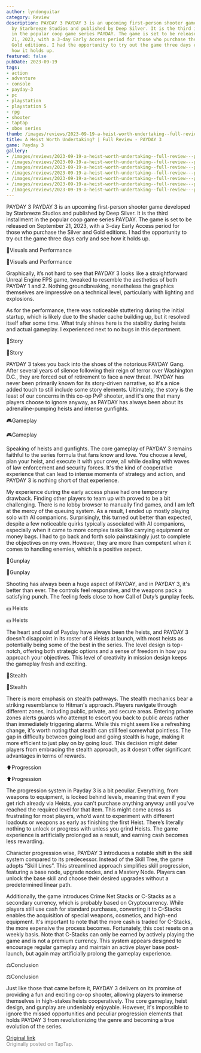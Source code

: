 ```yaml
---
author: lyndonguitar
category: Review
description: PAYDAY 3 PAYDAY 3 is an upcoming first-person shooter game developed
  by Starbreeze Studios and published by Deep Silver. It is the third installment
  in the popular coop game series PAYDAY. The game is set to be released on September
  21, 2023, with a 3-day Early Access period for those who purchase the Silver and
  Gold editions. I had the opportunity to try out the game three days early and see
  how it holds up.
featured: false
pubDate: 2023-09-19
tags:
- action
- adventure
- console
- payday-3
- pc
- playstation
- playstation 5
- rpg
- shooter
- taptap
- xbox series
thumb: /images/reviews/2023-09-19-a-heist-worth-undertaking--full-review---payday-3-0.avif
title: A Heist Worth Undertaking? | Full Review - PAYDAY 3
game: Payday 3
gallery:
- /images/reviews/2023-09-19-a-heist-worth-undertaking--full-review---payday-3-0.avif
- /images/reviews/2023-09-19-a-heist-worth-undertaking--full-review---payday-3-1.avif
- /images/reviews/2023-09-19-a-heist-worth-undertaking--full-review---payday-3-2.avif
- /images/reviews/2023-09-19-a-heist-worth-undertaking--full-review---payday-3-3.avif
- /images/reviews/2023-09-19-a-heist-worth-undertaking--full-review---payday-3-4.avif
- /images/reviews/2023-09-19-a-heist-worth-undertaking--full-review---payday-3-5.avif
- /images/reviews/2023-09-19-a-heist-worth-undertaking--full-review---payday-3-6.avif
---
```

PAYDAY 3
PAYDAY 3 is an upcoming first-person shooter game developed by Starbreeze Studios and published by Deep Silver. It is the third installment in the popular coop game series PAYDAY. The game is set to be released on September 21, 2023, with a 3-day Early Access period for those who purchase the Silver and Gold editions. I had the opportunity to try out the game three days early and see how it holds up.

🎨Visuals and Performance

🎨Visuals and Performance

Graphically, it’s not hard to see that PAYDAY 3 looks like a straightforward Unreal Engine FPS game, tweaked to resemble the aesthetics of both PAYDAY 1 and 2. Nothing groundbreaking, nonetheless the graphics themselves are impressive on a technical level, particularly with lighting and explosions.

As for the performance, there was noticeable stuttering during the initial startup, which is likely due to the shader cache building up, but it resolved itself after some time. What truly shines here is the stability during heists and actual gameplay. I experienced next to no bugs in this department.

📖Story

📖Story

PAYDAY 3 takes you back into the shoes of the notorious PAYDAY Gang. After several years of silence following their reign of terror over Washington D.C., they are forced out of retirement to face a new threat. PAYDAY has never been primarily known for its story-driven narrative, so it's a nice added touch to still include some story elements. Ultimately, the story is the least of our concerns in this co-op PvP shooter, and it's one that many players choose to ignore anyway, as PAYDAY has always been about its adrenaline-pumping heists and intense gunfights.

🎮Gameplay

🎮Gameplay

Speaking of heists and gunfights. The core gameplay of PAYDAY 3 remains faithful to the series formula that fans know and love. You choose a level, plan your heist, and execute it with your crew, all while dealing with waves of law enforcement and security forces. It's the kind of cooperative experience that can lead to intense moments of strategy and action, and PAYDAY 3 is nothing short of that experience.

My experience during the early access phase had one temporary drawback. Finding other players to team up with proved to be a bit challenging. There is no lobby browser to manually find games, and I am left at the mercy of the queuing system. As a result, I ended up mostly playing solo with AI companions. Surprisingly, this turned out better than expected, despite a few noticeable quirks typically associated with AI companions, especially when it came to more complex tasks like carrying equipment or money bags. I had to go back and forth solo painstakingly just to complete the objectives on my own. However, they are more than competent when it comes to handling enemies, which is a positive aspect.

🔫Gunplay

🔫Gunplay

Shooting has always been a huge aspect of PAYDAY, and in PAYDAY 3, it's better than ever. The controls feel responsive, and the weapons pack a satisfying punch. The feeling feels close to how Call of Duty’s gunplay feels.

💵 Heists

💵 Heists

The heart and soul of Payday have always been the heists, and PAYDAY 3 doesn't disappoint in its roster of 8 Heists at launch, with most heists as potentially being some of the best in the series. The level design is top-notch, offering both strategic options and a sense of freedom in how you approach your objectives. This level of creativity in mission design keeps the gameplay fresh and exciting.

🥷Stealth

🥷Stealth

There is more emphasis on stealth pathways. The stealth mechanics bear a striking resemblance to Hitman's approach. Players navigate through different zones, including public, private, and secure areas. Entering private zones alerts guards who attempt to escort you back to public areas rather than immediately triggering alarms. While this might seem like a refreshing change, it's worth noting that stealth can still feel somewhat pointless. The gap in difficulty between going loud and going stealth is huge, making it more efficient to just play on by going loud. This decision might deter players from embracing the stealth approach, as it doesn't offer significant advantages in terms of rewards.

⬆️Progression

⬆️Progression

The progression system in Payday 3 is a bit peculiar. Everything, from weapons to equipment, is locked behind levels, meaning that even if you get rich already via Heists, you can't purchase anything anyway until you've reached the required level for that item. This might come across as frustrating for most players, who’d want to experiment with different loadouts or weapons as early as finishing the first Heist. There’s literally nothing to unlock or progress with unless you grind Heists. The game experience is artificially prolonged as a result, and earning cash becomes less rewarding.

Character progression wise, PAYDAY 3 introduces a notable shift in the skill system compared to its predecessor. Instead of the Skill Tree, the game adopts “Skill Lines”. This streamlined approach simplifies skill progression, featuring a base node, upgrade nodes, and a Mastery Node. Players can unlock the base skill and choose their desired upgrades without a predetermined linear path.

Additionally, the game introduces Crime Net Stacks or C-Stacks as a secondary currency, which is probably based on Cryptocurrency. While players still use cash for standard purchases, converting it to C-Stacks enables the acquisition of special weapons, cosmetics, and high-end equipment. It's important to note that the more cash is traded for C-Stacks, the more expensive the process becomes. Fortunately, this cost resets on a weekly basis. Note that C-Stacks can only be earned by actively playing the game and is not a premium currency. This system appears designed to encourage regular gameplay and maintain an active player base post-launch, but again may artificially prolong the gameplay experience.

⚖️Conclusion

⚖️Conclusion

Just like those that came before it, PAYDAY 3 delivers on its promise of providing a fun and exciting co-op shooter, allowing players to immerse themselves in high-stakes heists cooperatively. The core gameplay, heist design, and gunplay are undeniably enjoyable. However, it's impossible to ignore the missed opportunities and peculiar progression elements that holds PAYDAY 3 from revolutionizing the genre and becoming a true evolution of the series.

[Original link](https://www.taptap.io/post/6316757)<br><span style="font-size: 0.95em; color: #888;">Originally posted on TapTap.</span>